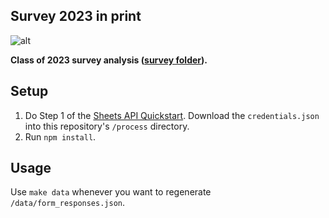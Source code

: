 ## Survey 2023 in print

![alt](https://raw.githubusercontent.com/spec-journalism/survey-2023-print/master/ai/map.jpg)

**Class of 2023 survey analysis ([survey folder](https://drive.google.com/drive/u/1/folders/1avwqFzJQ-HHKaIu5pUTmomHKHmy48xD0)).**

## Setup

1. Do Step 1 of the [Sheets API Quickstart](https://developers.google.com/sheets/api/quickstart/nodejs). Download the `credentials.json` into this repository's `/process` directory.
2. Run `npm install`.

## Usage

Use `make data` whenever you want to regenerate `/data/form_responses.json`.
